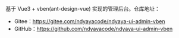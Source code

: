 基于 Vue3 + vben(ant-design-vue) 实现的管理后台。仓库地址：

* Gitee：<https://gitee.com/ndyayacode/ndyaya-ui-admin-vben>
* GitHub：<https://github.com/ndyayacode/ndyaya-ui-admin-vben>
